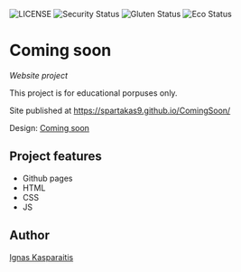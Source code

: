 ![LICENSE](https://img.shields.io/badge/license-mit-blue.svg?style=flat-square)
![Security Status](https://img.shields.io/security-headers?label=Security&url=https%3A%2F%2Fgithub.com&style=flat-square)
![Gluten Status](https://img.shields.io/badge/Gluten-Free-green.svg)
![Eco Status](https://img.shields.io/badge/ECO-Friendly-green.svg)

# Coming soon

_Website project_

This project is for educational porpuses only.

Site published at https://spartakas9.github.io/ComingSoon/

Design: [Coming soon](https://cdn.discordapp.com/attachments/648536139677958156/651479019476221953/coming-soon-wide.png)

## Project features

- Github pages
- HTML
- CSS
- JS


## Author

[Ignas Kasparaitis](https://github.com/Spartakas9)